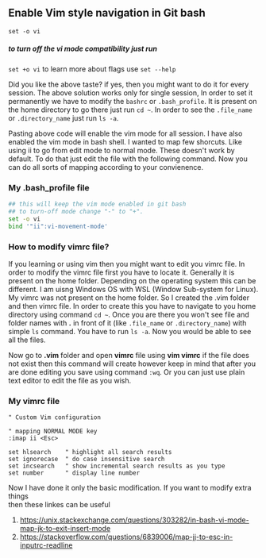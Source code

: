 
## Enable Vim style navigation in Git bash 
`set -o vi` 
##### to turn off the vi mode compatibility just run
`set +o vi`
to learn more about flags use `set --help`

Did you like the above taste? if yes, then you might want to do it for every session. The above solution works only for single session, 
In order to set it permanently we have to modify the `bashrc` or `.bash_profile`. It is present on the home directory to go there just run `cd ~`. In order to see the `.file_name` or `.directory_name` just run `ls -a`.  

Pasting above code will enable the vim mode for all session. I have also enabled the vim mode in bash shell. I wanted to map few shorcuts. Like using ii to go from edit mode to normal mode. These doesn't work by default. To do that just edit the file with the following command. Now you can do all sorts of mapping according to your convienence. 

### My .bash_profile file 

```bash
## this will keep the vim mode enabled in git bash 
## to turn-off mode change "-" to "+".
set -o vi
bind '"ii":vi-movement-mode'
```

### How to modify vimrc file?
If you learning or using vim then you might want to edit you vimrc file. In order to modify the vimrc file first you have to locate it. Generally it is present on the home folder. Depending on the operating system this can be different. I am uisng Windows OS with WSL (Window Sub-system for Linux). My vimrc was not present on the home folder. So I created the .vim folder and then vimrc file. In order to create this you have to navigate to you home directory using command `cd ~`. Once you are there you won't see file and folder names with **.** in front of it (like `.file_name` or `.directory_name`) with simple `ls` command. You have to run `ls -a`. Now you would be able to see all the files. 

Now go to **.vim** folder and open **vimrc** file using **vim vimrc** if the file does not exist then this command will create however keep in mind that after you are done editing you save using command `:wq`. Or you can just use plain text editor to edit the file as you wish. 

### My vimrc file 
```vim
" Custom Vim configuration 

" mapping NORMAL MODE key 
:imap ii <Esc>

set hlsearch    " highlight all search results
set ignorecase  " do case insensitive search 
set incsearch   " show incremental search results as you type
set number      " display line number
```

Now I have done it only the basic modification. If you want to modify extra things <br/>
then these linkes can be useful 
1. https://unix.stackexchange.com/questions/303282/in-bash-vi-mode-map-jk-to-exit-insert-mode
2. https://stackoverflow.com/questions/6839006/map-jj-to-esc-in-inputrc-readline

